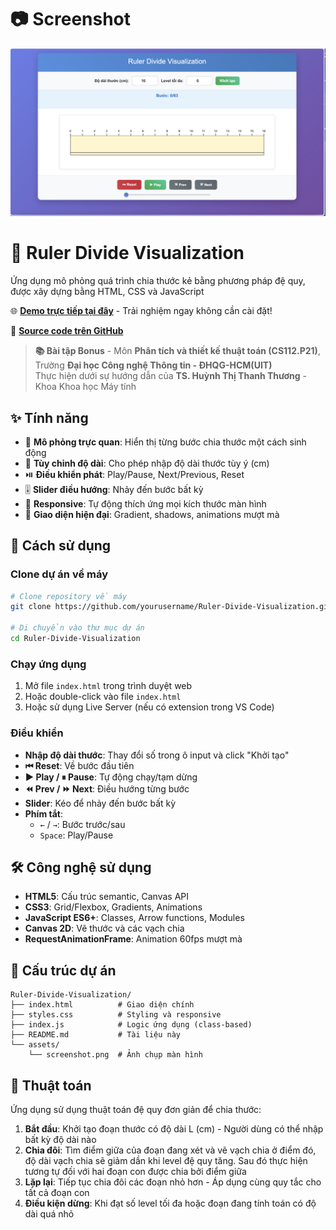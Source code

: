 # 📷 Screenshot

![Ruler Divide Visualization](assets/screenshot.png)

# 📏 Ruler Divide Visualization

Ứng dụng mô phỏng quá trình chia thước kẻ bằng phương pháp đệ quy, được xây dựng bằng HTML, CSS và JavaScript

🌐 **[Demo trực tiếp tại đây](https://ruler-divide-visualization.vercel.app/)** - Trải nghiệm ngay không cần cài đặt!

🔗 **[Source code trên GitHub](https://github.com/lechihoang/Ruler-Divide-Visualization)**

> **📚 Bài tập Bonus** - Môn **Phân tích và thiết kế thuật toán (CS112.P21)**, Trường **Đại học Công nghệ Thông tin - ĐHQG-HCM(UIT)**  
> Thực hiện dưới sự hướng dẫn của **TS. Huỳnh Thị Thanh Thương** - Khoa Khoa học Máy tính

## ✨ Tính năng

- 🎯 **Mô phỏng trực quan**: Hiển thị từng bước chia thước một cách sinh động
- 📐 **Tùy chỉnh độ dài**: Cho phép nhập độ dài thước tùy ý (cm)
- ⏯️ **Điều khiển phát**: Play/Pause, Next/Previous, Reset
- 🎚️ **Slider điều hướng**: Nhảy đến bước bất kỳ
- 📱 **Responsive**: Tự động thích ứng mọi kích thước màn hình
- 🎨 **Giao diện hiện đại**: Gradient, shadows, animations mượt mà

## 🚀 Cách sử dụng

### Clone dự án về máy
```bash
# Clone repository về máy
git clone https://github.com/yourusername/Ruler-Divide-Visualization.git

# Di chuyển vào thư mục dự án
cd Ruler-Divide-Visualization
```

### Chạy ứng dụng
1. Mở file `index.html` trong trình duyệt web
2. Hoặc double-click vào file `index.html`
3. Hoặc sử dụng Live Server (nếu có extension trong VS Code)

### Điều khiển
- **Nhập độ dài thước**: Thay đổi số trong ô input và click "Khởi tạo"
- **⏮ Reset**: Về bước đầu tiên
- **▶ Play / ⏸ Pause**: Tự động chạy/tạm dừng
- **⏪ Prev / ⏩ Next**: Điều hướng từng bước
- **Slider**: Kéo để nhảy đến bước bất kỳ
- **Phím tắt**:
  - `←` / `→`: Bước trước/sau
  - `Space`: Play/Pause

## 🛠️ Công nghệ sử dụng

- **HTML5**: Cấu trúc semantic, Canvas API
- **CSS3**: Grid/Flexbox, Gradients, Animations
- **JavaScript ES6+**: Classes, Arrow functions, Modules
- **Canvas 2D**: Vẽ thước và các vạch chia
- **RequestAnimationFrame**: Animation 60fps mượt mà

## 📁 Cấu trúc dự án

```
Ruler-Divide-Visualization/
├── index.html          # Giao diện chính
├── styles.css          # Styling và responsive
├── index.js            # Logic ứng dụng (class-based)
├── README.md           # Tài liệu này
└── assets/
    └── screenshot.png  # Ảnh chụp màn hình
```

## 🔧 Thuật toán

Ứng dụng sử dụng thuật toán đệ quy đơn giản để chia thước:

1. **Bắt đầu**: Khởi tạo đoạn thước có độ dài L (cm) - Người dùng có thể nhập bất kỳ độ dài nào
2. **Chia đôi**: Tìm điểm giữa của đoạn đang xét và vẽ vạch chia ở điểm đó, độ dài vạch chia sẽ giảm dần khi level đệ quy tăng. Sau đó thực hiện tương tự đối với hai đoạn con được chia bởi điểm giữa
3. **Lặp lại**: Tiếp tục chia đôi các đoạn nhỏ hơn - Áp dụng cùng quy tắc cho tất cả đoạn con
4. **Điều kiện dừng**: Khi đạt số level tối đa hoặc đoạn đang tính toán có độ dài quá nhỏ

